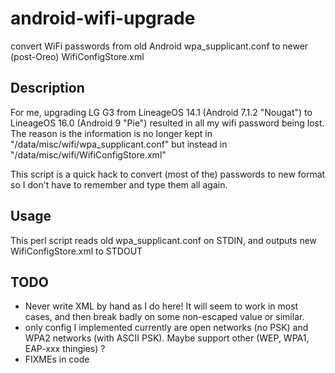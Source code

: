 # android-wifi-upgrade
convert WiFi passwords from old Android wpa_supplicant.conf to newer (post-Oreo) WifiConfigStore.xml

## Description
For me, upgrading LG G3 from LineageOS 14.1 (Android 7.1.2 "Nougat") to LineageOS 16.0 (Android 9 "Pie") resulted 
in all my wifi password being lost. The reason is the information is no longer kept in 
"/data/misc/wifi/wpa_supplicant.conf" but instead in "/data/misc/wifi/WifiConfigStore.xml" 

This script is a quick hack to convert (most of the) passwords to new format
so I don't have to remember and type them all again.

## Usage
This perl script reads old wpa_supplicant.conf on STDIN, and outputs new WifiConfigStore.xml to STDOUT

## TODO
* Never write XML by hand as I do here!  It will seem to work in most cases, and then break badly on some non-escaped value or similar.
* only config I implemented currently are open networks (no PSK) and WPA2 networks (with ASCII PSK). Maybe support other (WEP, WPA1, EAP-xxx thingies) ?
* FIXMEs in code
